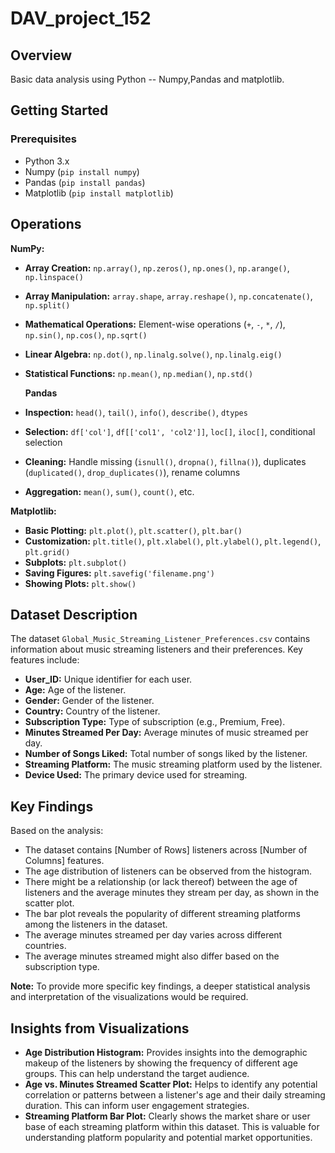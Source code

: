 # DAV_project_152

## Overview

Basic data analysis using Python -- Numpy,Pandas and matplotlib.

## Getting Started

### Prerequisites

* Python 3.x
* Numpy (`pip install numpy`)
* Pandas (`pip install pandas`)
* Matplotlib (`pip install matplotlib`)

## Operations
 **NumPy:**

* **Array Creation:** `np.array()`, `np.zeros()`, `np.ones()`, `np.arange()`, `np.linspace()`
* **Array Manipulation:** `array.shape`, `array.reshape()`, `np.concatenate()`, `np.split()`
* **Mathematical Operations:** Element-wise operations (`+`, `-`, `*`, `/`), `np.sin()`, `np.cos()`, `np.sqrt()`
* **Linear Algebra:** `np.dot()`, `np.linalg.solve()`, `np.linalg.eig()`
* **Statistical Functions:** `np.mean()`, `np.median()`, `np.std()`

  **Pandas**

* **Inspection:** `head()`, `tail()`, `info()`, `describe()`, `dtypes`
* **Selection:** `df['col']`, `df[['col1', 'col2']]`, `loc[]`, `iloc[]`, conditional selection
* **Cleaning:** Handle missing (`isnull()`, `dropna()`, `fillna()`), duplicates (`duplicated()`, `drop_duplicates()`), rename columns
* **Aggregation:** `mean()`, `sum()`, `count()`, etc.


**Matplotlib:**

* **Basic Plotting:** `plt.plot()`, `plt.scatter()`, `plt.bar()`
* **Customization:** `plt.title()`, `plt.xlabel()`, `plt.ylabel()`, `plt.legend()`, `plt.grid()`
* **Subplots:** `plt.subplot()`
* **Saving Figures:** `plt.savefig('filename.png')`
* **Showing Plots:** `plt.show()`


## Dataset Description

The dataset `Global_Music_Streaming_Listener_Preferences.csv` contains information about music streaming listeners and their preferences. Key features include:

* **User_ID:** Unique identifier for each user.
* **Age:** Age of the listener.
* **Gender:** Gender of the listener.
* **Country:** Country of the listener.
* **Subscription Type:** Type of subscription (e.g., Premium, Free).
* **Minutes Streamed Per Day:** Average minutes of music streamed per day.
* **Number of Songs Liked:** Total number of songs liked by the listener.
* **Streaming Platform:** The music streaming platform used by the listener.
* **Device Used:** The primary device used for streaming.

## Key Findings

Based on the analysis:

* The dataset contains [Number of Rows] listeners across [Number of Columns] features.
* The age distribution of listeners can be observed from the histogram.
* There might be a relationship (or lack thereof) between the age of listeners and the average minutes they stream per day, as shown in the scatter plot.
* The bar plot reveals the popularity of different streaming platforms among the listeners in the dataset.
* The average minutes streamed per day varies across different countries.
* The average minutes streamed might also differ based on the subscription type.

**Note:** To provide more specific key findings, a deeper statistical analysis and interpretation of the visualizations would be required.

## Insights from Visualizations

* **Age Distribution Histogram:** Provides insights into the demographic makeup of the listeners by showing the frequency of different age groups. This can help understand the target audience.
* **Age vs. Minutes Streamed Scatter Plot:** Helps to identify any potential correlation or patterns between a listener's age and their daily streaming duration. This can inform user engagement strategies.
* **Streaming Platform Bar Plot:** Clearly shows the market share or user base of each streaming platform within this dataset. This is valuable for understanding platform popularity and potential market opportunities.




